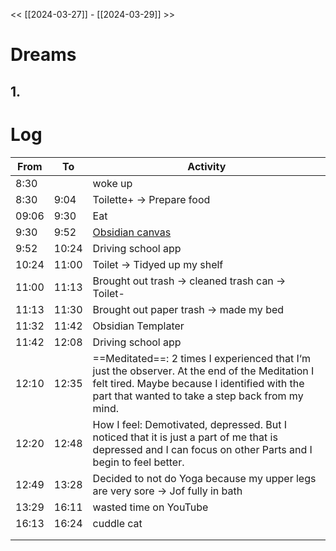 << [[2024-03-27]] - [[2024-03-29]] >>

# Dreams
## 1. 

# Log

| From  | To    | Activity                                                                                                                                                                                           |
| ----- | ----- | -------------------------------------------------------------------------------------------------------------------------------------------------------------------------------------------------- |
| 8:30  |       | woke up                                                                                                                                                                                            |
| 8:30  | 9:04  | Toilette+ -> Prepare food                                                                                                                                                                          |
| 09:06 | 9:30  | Eat                                                                                                                                                                                                |
| 9:30  | 9:52  | [Obsidian canvas](https://youtu.be/vLBd_ADeKIw?si=Q9N0c4L16iQEJdGX)                                                                                                                                |
| 9:52  | 10:24 | Driving school app                                                                                                                                                                                 |
| 10:24 | 11:00 | Toilet -> Tidyed up my shelf                                                                                                                                                                       |
| 11:00 | 11:13 | Brought out trash -> cleaned trash can -> Toilet-                                                                                                                                                  |
| 11:13 | 11:30 | Brought out paper trash -> made my bed                                                                                                                                                             |
| 11:32 | 11:42 | Obsidian Templater                                                                                                                                                                                 |
| 11:42 | 12:08 | Driving school app                                                                                                                                                                                 |
| 12:10 | 12:35 | ==Meditated==: 2 times I experienced that I‘m just the observer. At the end of the Meditation I felt tired. Maybe because I identified with the part that wanted to take a step back from my mind. |
| 12:20 | 12:48 | How I feel: Demotivated, depressed. But I noticed that it is just a part of me that is depressed and I can focus on other Parts and I begin to feel better.                                        |
| 12:49 | 13:28 | Decided to not do Yoga because my upper legs are very sore -> Jof fully in bath                                                                                                                    |
| 13:29 | 16:11 | wasted time on YouTube                                                                                                                                                                             |
| 16:13 | 16:24 | cuddle cat                                                                                                                                                                                         |
|       |       |                                                                                                                                                                                                    |
|       |       |                                                                                                                                                                                                    |
